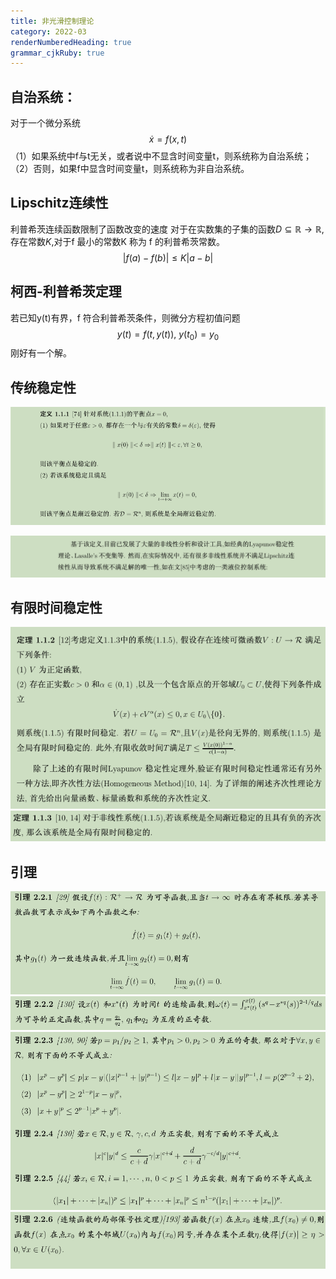 ```yaml
---
title: 非光滑控制理论
category: 2022-03
renderNumberedHeading: true
grammar_cjkRuby: true
---
```



## 自治系统：
对于一个微分系统
$$\dot{x}=f(x,t)$$
（1）如果系统中f与t无关，或者说中不显含时间变量t，则系统称为自治系统；
（2）否则，如果f中显含时间变量t，则系统称为非自治系统。

## Lipschitz连续性
利普希茨连续函数限制了函数改变的速度
对于在实数集的子集的函数$D\subseteq\mathbb{R}\to\mathbb{R}$,存在常数$K$,对于f 最小的常数K 称为 f 的利普希茨常数。
$$|f(a)-f(b)|\leq{}K|a-b|$$

## 柯西-利普希茨定理
若已知y(t)有界，f 符合利普希茨条件，则微分方程初值问题
$$y(t)=f(t,y(t)),\ y(t_0)=y_0$$
刚好有一个解。

## 传统稳定性
![定义 =800x](./images/1646226438283.png)


![限制 =800x](./images/1646226602674.png)

## 有限时间稳定性

![enter description here](./images/1646380362472.png)
![enter description here](./images/1646380780393.png)

## 引理
![enter description here](./images/1646624614420.png)
![enter description here](./images/1646624628530.png)
![enter description here](./images/1646624644983.png)
![enter description here](./images/1646636037696.png)
